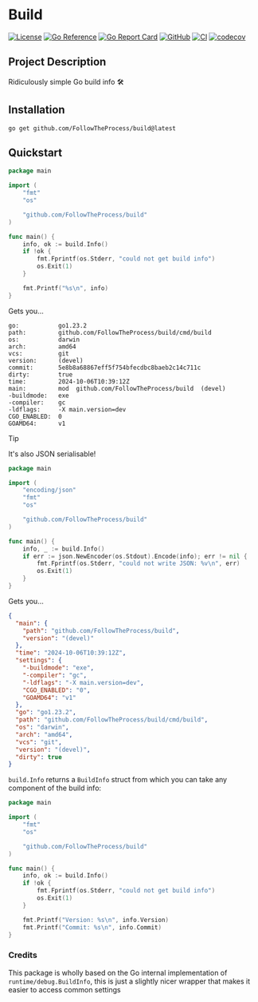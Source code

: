 # Build

[![License](https://img.shields.io/github/license/FollowTheProcess/build)](https://github.com/FollowTheProcess/build)
[![Go Reference](https://pkg.go.dev/badge/github.com/FollowTheProcess/build.svg)](https://pkg.go.dev/github.com/FollowTheProcess/build)
[![Go Report Card](https://goreportcard.com/badge/github.com/FollowTheProcess/build)](https://goreportcard.com/report/github.com/FollowTheProcess/build)
[![GitHub](https://img.shields.io/github/v/release/FollowTheProcess/build?logo=github&sort=semver)](https://github.com/FollowTheProcess/build)
[![CI](https://github.com/FollowTheProcess/build/workflows/CI/badge.svg)](https://github.com/FollowTheProcess/build/actions?query=workflow%3ACI)
[![codecov](https://codecov.io/gh/FollowTheProcess/build/branch/main/graph/badge.svg)](https://codecov.io/gh/FollowTheProcess/build)

## Project Description

Ridiculously simple Go build info 🛠️

## Installation

```shell
go get github.com/FollowTheProcess/build@latest
```

## Quickstart

```go
package main

import (
	"fmt"
	"os"

	"github.com/FollowTheProcess/build"
)

func main() {
	info, ok := build.Info()
	if !ok {
		fmt.Fprintf(os.Stderr, "could not get build info")
		os.Exit(1)
	}

	fmt.Printf("%s\n", info)
}
```

Gets you...

```shell
go:           go1.23.2
path:         github.com/FollowTheProcess/build/cmd/build
os:           darwin
arch:         amd64
vcs:          git
version:      (devel)
commit:       5e8b8a68867eff5f754bfecdbc8baeb2c14c711c
dirty:        true
time:         2024-10-06T10:39:12Z
main:         mod  github.com/FollowTheProcess/build  (devel)  
-buildmode:   exe
-compiler:    gc
-ldflags:     -X main.version=dev
CGO_ENABLED:  0
GOAMD64:      v1
```

> [!TIP]
> It's also JSON serialisable!

```go
package main

import (
	"encoding/json"
	"fmt"
	"os"

	"github.com/FollowTheProcess/build"
)

func main() {
	info, _ := build.Info()
	if err := json.NewEncoder(os.Stdout).Encode(info); err != nil {
		fmt.Fprintf(os.Stderr, "could not write JSON: %v\n", err)
		os.Exit(1)
	}
}
```

Gets you...

```json
{
  "main": {
    "path": "github.com/FollowTheProcess/build",
    "version": "(devel)"
  },
  "time": "2024-10-06T10:39:12Z",
  "settings": {
    "-buildmode": "exe",
    "-compiler": "gc",
    "-ldflags": "-X main.version=dev",
    "CGO_ENABLED": "0",
    "GOAMD64": "v1"
  },
  "go": "go1.23.2",
  "path": "github.com/FollowTheProcess/build/cmd/build",
  "os": "darwin",
  "arch": "amd64",
  "vcs": "git",
  "version": "(devel)",
  "dirty": true
}
```

`build.Info` returns a `BuildInfo` struct from which you can take any component of the build info:

```go
package main

import (
	"fmt"
	"os"

	"github.com/FollowTheProcess/build"
)

func main() {
	info, ok := build.Info()
	if !ok {
		fmt.Fprintf(os.Stderr, "could not get build info")
		os.Exit(1)
	}

	fmt.Printf("Version: %s\n", info.Version)
   	fmt.Printf("Commit: %s\n", info.Commit)
}
```

### Credits

This package is wholly based on the Go internal implementation of `runtime/debug.BuildInfo`, this is just a slightly nicer wrapper that makes it easier to access common settings
